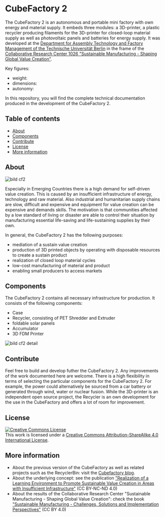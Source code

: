 # CubeFactory 2

The CubeFactory 2 is an autonomous and portable mini factory with own energy and material supply. It embeds three modules: a 3D-printer, a plastic recycler producing filaments for the 3D-printer for closed-loop material supply as well as photovoltaic panels and batteries for energy supply. It was developed at the [Department for Assembly Technology and Factory Management of the Technische Universität Berlin](http://www.mf.tu-berlin.de/) in the frame of the [Collaborative Research Center 1026 "Sustainable Manufacturing - Shaping Global Value Creation"](http://www.sustainable-manufacturing.net).

Key figures:
* weight:
* dimensions:
* autonomy: 


In this repository, you will find the complete technical documentation produced in the development of the CubeFactory 2.

## Table of contents

* [About](#about)
* [Components](#components)
* [Contribute](#contribute)
* [License](#license)
* [More information](#more-information)

## About

![bild cf2](https://user-images.githubusercontent.com/28983580/27388247-3f9d4b84-569b-11e7-93f6-8e0f641c0413.jpg)

Especially in Emerging Countries there is a high demand for self-driven value creation. This is caused by an insufficient infrastructure of energy, technology and raw material. Also industrial and humanitarian supply chains are slow, difficult and expensive and equipment for value creation can be expensive and demands skills.
The motivation is that communities affected by a low standard of living or disaster are able to control their situation by manufacturing essential life-saving and life-sustaining supplies by their own.

In general, the CubeFactory 2 has the following purposes:
* mediation of a sustain value creation
* production of 3D printed objects by operating with disposable resources to create a sustain product
* realization of closed loop material cycles
* low-cost manufacturing of material and product
* enabling small producers to access markets

## Components

The CubeFactory 2 contains all necessary infrastructure for production. It consists of the following components:
* Case
* Recycler, consisting of PET Shredder and Extruder
* foldable solar panels
* Accumulator
* 3D FDM Printer

![bild cf2 detail](https://user-images.githubusercontent.com/28983580/27388276-5469657a-569b-11e7-8936-568ee5e50a62.png)

## Contribute

Feel free to build and develop futher the CubeFactory 2. Any improvements of the work documented here are welcome.
There is a high flexibility in terms of selecting the particular components for the CubeFactory 2. For example, the power could alternatively be sourced from a car battery or generated through wind, water or nuclear fusion. While the 3D-printer is an independent open source project, the Recycler is an own development for the use in the CubeFactory and offers a lot of room for improvement.  

## License

<a rel="license" href="http://creativecommons.org/licenses/by-sa/4.0/"><img alt="Creative Commons License" style="border-width:0" src="https://i.creativecommons.org/l/by-sa/4.0/88x31.png" /></a><br />This work is licensed under a <a rel="license" href="http://creativecommons.org/licenses/by-sa/4.0/">Creative Commons Attribution-ShareAlike 4.0 International License</a>.

## More information
* About the previous version of the CubeFactory as well as related projects such as the RecyclerBin: visit the [Cubefactory blog](http://cubefactory.org/).
* About the underlying concept: see the publication ["Realization of a Learning Environment to Promote Sustainable Value Creation in Areas with Insufficient Infrastructure"](http://www.sciencedirect.com/science/article/pii/S2212827115005399) (CC BY-NC-ND 4.0)
* About the results of the Collaborative Research Center "Sustainable Manufacturing - Shaping Global Value Creation": check the book ["Sustainable Manufacturing - Challenges, Solutions and Implementation Perspectives"](https://link.springer.com/book/10.1007/978-3-319-48514-0) (CC BY 4.0)
